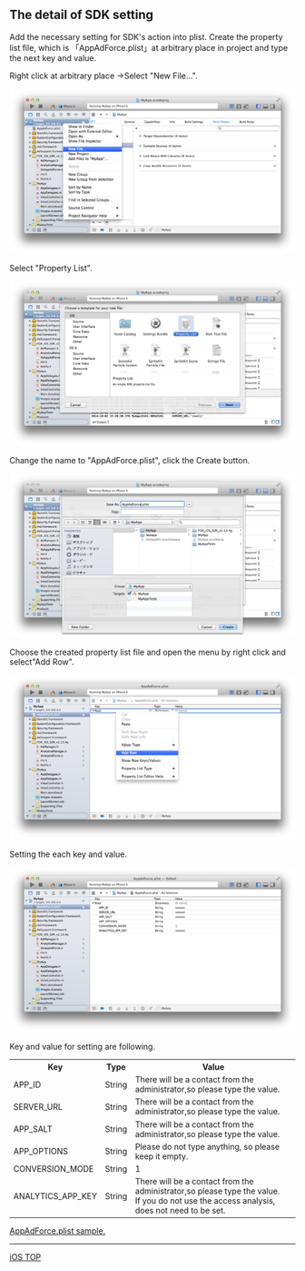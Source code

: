 ## The detail of SDK setting

Add the necessary setting for SDK's action into plist. Create the property list file, which is 「AppAdForce.plist」at arbitrary place in project and type the next key and value.

Right click at arbitrary place →Select "New File...".

![SDK setting 01](./img01.png)

Select "Property List".

![SDK setting 02](./img02.png)

Change the name to "AppAdForce.plist", click the Create button.

![SDK setting 03](./img03.png)

Choose the created property list file and open the menu by right click and select"Add Row".

![SDK setting 04](./img04.png)

Setting the each key and value.

![SDK setting 05](./img05.png)

Key and value for setting are following.

<table>
<tr>
  <th>Key</th>
  <th>Type</th>
  <th>Value</th>
</tr>
<tr>
  <td>APP_ID</td>
  <td>String</td>
  <td>There will be a contact from the administrator,so please type the value. </td>
</tr>
<tr>
  <td>SERVER_URL</td>
  <td>String</td>
  <td>There will be a contact from the administrator,so please type the value. </td>
</tr>
<tr>
  <td>APP_SALT</td>
  <td>String</td>
  <td>There will be a contact from the administrator,so please type the value. </td>
</tr>
<tr>
  <td>APP_OPTIONS</td>
  <td>String</td>
  <td>Please do not type anything, so please keep it empty.</td>
</tr>
<tr>
  <td>CONVERSION_MODE</td>
  <td>String</td>
  <td>1</td>
</tr>
<tr>
  <td>ANALYTICS_APP_KEY</td>
  <td>String</td>
  <td>There will be a contact from the administrator,so please type the value. <br />If you do not use the access analysis, does not need to be set.</td>
</tr>
</table>

[AppAdForce.plist sample.](/lang/en/doc/integration/ios/config_plist/AppAdForce.plist)

---
[iOS TOP](/lang/en/doc/integration/ios/README.md)
